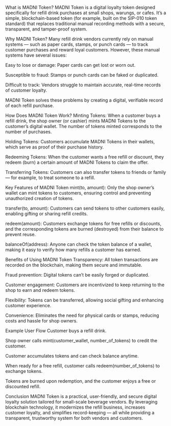 What is MADNI Token?
MADNI Token is a digital loyalty token designed specifically for refill drink purchases at small shops, warungs, or cafes. It’s a simple, blockchain-based token (for example, built on the SIP-010 token standard) that replaces traditional manual recording methods with a secure, transparent, and tamper-proof system.

Why MADNI Token?
Many refill drink vendors currently rely on manual systems — such as paper cards, stamps, or punch cards — to track customer purchases and reward loyal customers. However, these manual systems have several issues:

Easy to lose or damage: Paper cards can get lost or worn out.

Susceptible to fraud: Stamps or punch cards can be faked or duplicated.

Difficult to track: Vendors struggle to maintain accurate, real-time records of customer loyalty.

MADNI Token solves these problems by creating a digital, verifiable record of each refill purchase.

How Does MADNI Token Work?
Minting Tokens:
When a customer buys a refill drink, the shop owner (or cashier) mints MADNI Tokens to the customer’s digital wallet. The number of tokens minted corresponds to the number of purchases.

Holding Tokens:
Customers accumulate MADNI Tokens in their wallets, which serve as proof of their purchase history.

Redeeming Tokens:
When the customer wants a free refill or discount, they redeem (burn) a certain amount of MADNI Tokens to claim the offer.

Transferring Tokens:
Customers can also transfer tokens to friends or family — for example, to treat someone to a refill.

Key Features of MADNI Token
mint(to, amount):
Only the shop owner’s wallet can mint tokens to customers, ensuring control and preventing unauthorized creation of tokens.

transfer(to, amount):
Customers can send tokens to other customers easily, enabling gifting or sharing refill credits.

redeem(amount):
Customers exchange tokens for free refills or discounts, and the corresponding tokens are burned (destroyed) from their balance to prevent reuse.

balanceOf(address):
Anyone can check the token balance of a wallet, making it easy to verify how many refills a customer has earned.

Benefits of Using MADNI Token
Transparency: All token transactions are recorded on the blockchain, making them secure and immutable.

Fraud prevention: Digital tokens can’t be easily forged or duplicated.

Customer engagement: Customers are incentivized to keep returning to the shop to earn and redeem tokens.

Flexibility: Tokens can be transferred, allowing social gifting and enhancing customer experience.

Convenience: Eliminates the need for physical cards or stamps, reducing costs and hassle for shop owners.

Example User Flow
Customer buys a refill drink.

Shop owner calls mint(customer_wallet, number_of_tokens) to credit the customer.

Customer accumulates tokens and can check balance anytime.

When ready for a free refill, customer calls redeem(number_of_tokens) to exchange tokens.

Tokens are burned upon redemption, and the customer enjoys a free or discounted refill.

Conclusion
MADNI Token is a practical, user-friendly, and secure digital loyalty solution tailored for small-scale beverage vendors. By leveraging blockchain technology, it modernizes the refill business, increases customer loyalty, and simplifies record-keeping — all while providing a transparent, trustworthy system for both vendors and customers.

